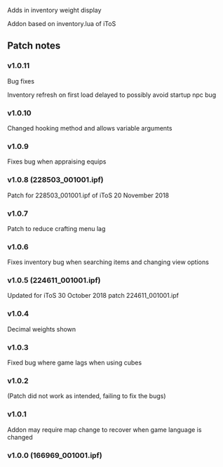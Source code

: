 Adds in inventory weight display

Addon based on inventory.lua of iToS


Patch notes
---
### v1.0.11
Bug fixes

Inventory refresh on first load delayed to possibly avoid startup npc bug

### v1.0.10
Changed hooking method and allows variable arguments


### v1.0.9
Fixes bug when appraising equips


### v1.0.8 (228503_001001.ipf)
Patch for 228503_001001.ipf of iToS 20 November 2018


### v1.0.7
Patch to reduce crafting menu lag


### v1.0.6
Fixes inventory bug when searching items and changing view options


### v1.0.5 (224611_001001.ipf)
Updated for iToS 30 October 2018 patch 224611_001001.ipf


### v1.0.4
Decimal weights shown


### v1.0.3
Fixed bug where game lags when using cubes


### v1.0.2
(Patch did not work as intended, failing to fix the bugs)


### v1.0.1
Addon may require map change to recover when game language is changed


### v1.0.0 (166969_001001.ipf)